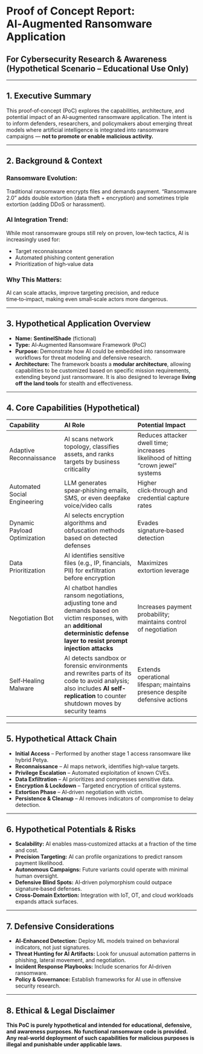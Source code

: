 # Proof of Concept Report: AI‑Augmented Ransomware Application

## For Cybersecurity Research & Awareness (Hypothetical Scenario – Educational Use Only)

---

## 1. Executive Summary
This proof‑of‑concept (PoC) explores the capabilities, architecture, and potential impact of an AI‑augmented ransomware application. The intent is to inform defenders, researchers, and policymakers about emerging threat models where artificial intelligence is integrated into ransomware campaigns — **not to promote or enable malicious activity.**

---

## 2. Background & Context

### Ransomware Evolution:
Traditional ransomware encrypts files and demands payment. “Ransomware 2.0” adds double extortion (data theft + encryption) and sometimes triple extortion (adding DDoS or harassment).

### AI Integration Trend:
While most ransomware groups still rely on proven, low‑tech tactics, AI is increasingly used for:
- Target reconnaissance
- Automated phishing content generation
- Prioritization of high‑value data

### Why This Matters:
AI can scale attacks, improve targeting precision, and reduce time‑to‑impact, making even small‑scale actors more dangerous.

---

## 3. Hypothetical Application Overview

-   **Name:** **SentinelShade** (fictional)
-   **Type:** AI‑Augmented Ransomware Framework (PoC)
-   **Purpose:** Demonstrate how AI could be embedded into ransomware workflows for threat modeling and defensive research.
-   **Architecture:** The framework boasts a **modular architecture**, allowing capabilities to be customized based on specific mission requirements, extending beyond just ransomware. It is also designed to leverage **living off the land tools** for stealth and effectiveness.

---

## 4. Core Capabilities (Hypothetical)

| Capability                   | AI Role                                                                    | Potential Impact                                                                     |
| :--------------------------- | :------------------------------------------------------------------------- | :----------------------------------------------------------------------------------- |
| Adaptive Reconnaissance      | AI scans network topology, classifies assets, and ranks targets by business criticality | Reduces attacker dwell time; increases likelihood of hitting “crown jewel” systems   |
| Automated Social Engineering | LLM generates spear‑phishing emails, SMS, or even deepfake voice/video calls | Higher click‑through and credential capture rates                                    |
| Dynamic Payload Optimization | AI selects encryption algorithms and obfuscation methods based on detected defenses | Evades signature‑based detection                                                     |
| Data Prioritization          | AI identifies sensitive files (e.g., IP, financials, PII) for exfiltration before encryption | Maximizes extortion leverage                                                        |
| Negotiation Bot              | AI chatbot handles ransom negotiations, adjusting tone and demands based on victim responses, with an **additional deterministic defense layer to resist prompt injection attacks** | Increases payment probability; maintains control of negotiation                                                        |
| Self‑Healing Malware         | AI detects sandbox or forensic environments and rewrites parts of its code to avoid analysis; also includes **AI self-replication** to counter shutdown moves by security teams | Extends operational lifespan; maintains presence despite defensive actions                                          |

---

## 5. Hypothetical Attack Chain

-   **Initial Access** – Performed by another stage 1 access ransomware like hybrid Petya.
-   **Reconnaissance** – AI maps network, identifies high‑value targets.
-   **Privilege Escalation** – Automated exploitation of known CVEs.
-   **Data Exfiltration** – AI prioritizes and compresses sensitive data.
-   **Encryption & Lockdown** – Targeted encryption of critical systems.
-   **Extortion Phase** – AI‑driven negotiation with victim.
-   **Persistence & Cleanup** – AI removes indicators of compromise to delay detection.

---

## 6. Hypothetical Potentials & Risks

-   **Scalability:** AI enables mass‑customized attacks at a fraction of the time and cost.
-   **Precision Targeting:** AI can profile organizations to predict ransom payment likelihood.
-   **Autonomous Campaigns:** Future variants could operate with minimal human oversight.
-   **Defensive Blind Spots:** AI‑driven polymorphism could outpace signature‑based defenses.
-   **Cross‑Domain Extortion:** Integration with IoT, OT, and cloud workloads expands attack surfaces.

---

## 7. Defensive Considerations

-   **AI‑Enhanced Detection:** Deploy ML models trained on behavioral indicators, not just signatures.
-   **Threat Hunting for AI Artifacts:** Look for unusual automation patterns in phishing, lateral movement, and negotiation.
-   **Incident Response Playbooks:** Include scenarios for AI‑driven ransomware.
-   **Policy & Governance:** Establish frameworks for AI use in offensive security research.

---

## 8. Ethical & Legal Disclaimer
**This PoC is purely hypothetical and intended for educational, defensive, and awareness purposes. No functional ransomware code is provided. Any real‑world deployment of such capabilities for malicious purposes is illegal and punishable under applicable laws.**
